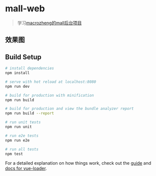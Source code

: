 # mall-web

>学习[macrozheng的mall后台项目](https://github.com/macrozheng/mall-admin-web)

## 效果图
[](https://raw.githubusercontent.com/macrozheng/mall/master/document/resource/mall-admin.gif)

## Build Setup

``` bash
# install dependencies
npm install

# serve with hot reload at localhost:8080
npm run dev

# build for production with minification
npm run build

# build for production and view the bundle analyzer report
npm run build --report

# run unit tests
npm run unit

# run e2e tests
npm run e2e

# run all tests
npm test
```

For a detailed explanation on how things work, check out the [guide](http://vuejs-templates.github.io/webpack/) and [docs for vue-loader](http://vuejs.github.io/vue-loader).
